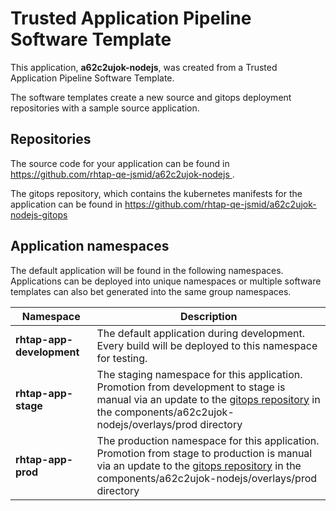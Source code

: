 # Trusted Application Pipeline Software Template

This application, **a62c2ujok-nodejs**, was created from a Trusted Application Pipeline Software Template.

The software templates create a new source and gitops deployment repositories with a sample source application. 

## Repositories

The source code for your application can be found in [https://github.com/rhtap-qe-jsmid/a62c2ujok-nodejs ](https://github.com/rhtap-qe-jsmid/a62c2ujok-nodejs ).
 
The gitops repository, which contains the kubernetes manifests for the application can be found in 
[https://github.com/rhtap-qe-jsmid/a62c2ujok-nodejs-gitops ](https://github.com/rhtap-qe-jsmid/a62c2ujok-nodejs-gitops ) 

## Application namespaces 

The default application will be found in the following namespaces. Applications can be deployed into unique namespaces or multiple software templates can also bet generated into the same group namespaces.  

|  Namespace   |  Description   |  
| -------- | -------- |   
| **rhtap-app-development** | The default application during development. Every build will be deployed to this namespace for testing. | 
| **rhtap-app-stage** | The staging namespace for this application. Promotion from development to stage is manual via an update to the [gitops repository](https://github.com/rhtap-qe-jsmid/a62c2ujok-nodejs-gitops ) in the components/a62c2ujok-nodejs/overlays/prod directory |  
| **rhtap-app-prod** | The production namespace for this application. Promotion from stage to production is manual via an update to the [gitops repository](https://github.com/rhtap-qe-jsmid/a62c2ujok-nodejs-gitops ) in the components/a62c2ujok-nodejs/overlays/prod directory | 